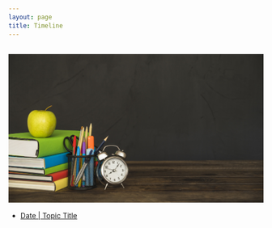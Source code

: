 ```yaml
---
layout: page
title: Timeline
---
```


<br>
<img src="/images/timeline_cover.jpg" alt="image from somewhere in internet">
<br>

<ul>
	<li> <a href="/Wish/HBD_wish.md/" target="_blank">Date | Topic Title</a> </li>
</ul>
